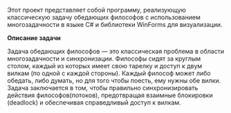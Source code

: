 Этот проект представляет собой программу, реализующую классическую задачу обедающих философов с использованием многозадачности в языке C# и библиотеки WinForms для визуализации.

**Описание задачи**

Задача обедающих философов — это классическая проблема в области многозадачности и синхронизации. Философы сидят за круглым столом, каждый из которых имеет свою тарелку и доступ к двум вилкам (по одной с каждой стороны). Каждый философ может либо обедать, либо думать, но для того чтобы поесть, ему нужны обе вилки. Задача заключается в том, чтобы правильно синхронизировать действия философов(потоков), предотвращая взаимные блокировки (deadlock) и обеспечивая справедливый доступ к вилкам.

